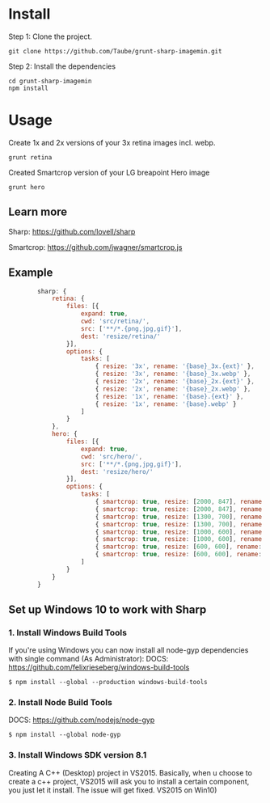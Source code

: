 # Install
Step 1: Clone the project.
```shell
git clone https://github.com/Taube/grunt-sharp-imagemin.git
```
Step 2: Install the dependencies
```shell
cd grunt-sharp-imagemin
npm install
```

# Usage
Create 1x and 2x versions of your 3x retina images incl. webp.
```shell
grunt retina
```

Created Smartcrop version of your LG breapoint Hero image
```shell
grunt hero
```

## Learn more
Sharp:
https://github.com/lovell/sharp

Smartcrop:
https://github.com/jwagner/smartcrop.js

## Example
```js
		sharp: {
			retina: {
				files: [{
					expand: true,
					cwd: 'src/retina/',
					src: ['**/*.{png,jpg,gif}'],
					dest: 'resize/retina/'
				}],
				options: {
					tasks: [
						{ resize: '3x', rename: '{base}_3x.{ext}' },
						{ resize: '3x', rename: '{base}_3x.webp' },
						{ resize: '2x', rename: '{base}_2x.{ext}' },
						{ resize: '2x', rename: '{base}_2x.webp' },
						{ resize: '1x', rename: '{base}.{ext}' },
						{ resize: '1x', rename: '{base}.webp' }
					]
				}
			},
			hero: {
				files: [{
					expand: true,
					cwd: 'src/hero/',
					src: ['**/*.{png,jpg,gif}'],
					dest: 'resize/hero/'
				}],
				options: {
					tasks: [
						{ smartcrop: true, resize: [2000, 847], rename: '{base}-lg.{ext}',	overlayWith: ['src/black_04.png', { tile: true }] },
						{ smartcrop: true, resize: [2000, 847], rename: '{base}-lg.webp', 	overlayWith: ['src/black_04.png', { tile: true }] },
						{ smartcrop: true, resize: [1300, 700], rename: '{base}-md.{ext}', 	overlayWith: ['src/black_04.png', { tile: true }] },
						{ smartcrop: true, resize: [1300, 700], rename: '{base}-md.webp', 	overlayWith: ['src/black_04.png', { tile: true }] },
						{ smartcrop: true, resize: [1000, 600], rename: '{base}-sm.{ext}', 	overlayWith: ['src/black_04.png', { tile: true }] },
						{ smartcrop: true, resize: [1000, 600], rename: '{base}-sm.webp', 	overlayWith: ['src/black_04.png', { tile: true }] },
						{ smartcrop: true, resize: [600, 600], rename: '{base}-xs.{ext}', 	overlayWith: ['src/black_04.png', { tile: true }] },
						{ smartcrop: true, resize: [600, 600], rename: '{base}-xs.webp', 	overlayWith: ['src/black_04.png', { tile: true }] }
					]
				}
			}
		}
```

## Set up Windows 10 to work with Sharp

### 1. Install Windows Build Tools
If you're using Windows you can now install all node-gyp dependencies with single command (As Administrator):
DOCS: https://github.com/felixrieseberg/windows-build-tools
```shell
$ npm install --global --production windows-build-tools
```

### 2. Install Node Build Tools
DOCS: https://github.com/nodejs/node-gyp
```shell
$ npm install --global node-gyp
```

### 3. Install Windows SDK version 8.1
Creating A C++ (Desktop) project in VS2015.
Basically, when u choose to create a c++ project, VS2015 will ask you to install a certain component, you just let it install.
The issue will get fixed. VS2015 on Win10)